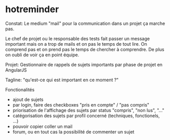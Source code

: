 hotreminder
===========

Constat:
Le medium "mail" pour la communication dans un projet ça marche pas.

Le chef de projet ou le responsable des tests fait passer un message important mais on a trop de mails et on pas le temps de tout lire. On comprend pas et on prend pas le temps de chercher à comprendre. De plus on oubli de voir ça en point équipe.

Projet:
Gestionnaire de rappels de sujets importants par phase de projet en AngularJS

Tagline: "qu'est-ce qui est important en ce moment ?"

Fonctionalités

- ajout de sujets
- par login, faire des checkboxes "pris en compte" / "pas compris"
- priorisation de l'affichage des sujets par status "compris", "non lus", "..."
- catégorisation des sujets par profil concerné (techniques, fonctionels, ...)
- pouvoir copier coller un mail
- forum, ou en tout cas la possibilité de commenter un sujet

